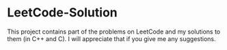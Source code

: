 # LeetCode-Solution
This project contains part of the problems on LeetCode and my solutions to them (in C++ and C). I will appreciate that if you give me any suggestions.
